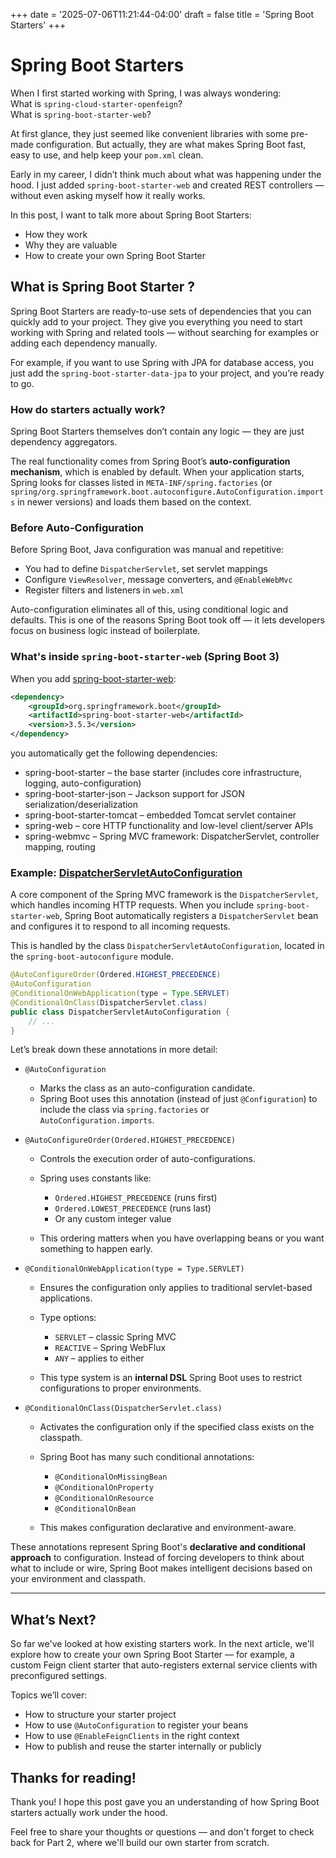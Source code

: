 +++
date = '2025-07-06T11:21:44-04:00'
draft = false
title = 'Spring Boot Starters'
+++

# Spring Boot Starters

When I first started working with Spring, I was always wondering:  
What is `spring-cloud-starter-openfeign`?  
What is `spring-boot-starter-web`?

At first glance, they just seemed like convenient libraries with some pre-made configuration. But actually, they are
what makes Spring Boot fast, easy to use, and help keep your `pom.xml` clean.

Early in my career, I didn’t think much about what was happening under the hood. I just added `spring-boot-starter-web`
and created REST controllers — without even asking myself how it really works.

In this post, I want to talk more about Spring Boot Starters:

- How they work
- Why they are valuable
- How to create your own Spring Boot Starter

## What is Spring Boot Starter ? 

Spring Boot Starters are ready-to-use sets of dependencies that you can quickly add to your project. They give you
everything you need to start working with Spring and related tools — without searching for examples or adding each
dependency manually.

For example, if you want to use Spring with JPA for database access, you just add the `spring-boot-starter-data-jpa` to
your project, and you’re ready to go.

### How do starters actually work?

Spring Boot Starters themselves don’t contain any logic — they are just dependency aggregators.

The real functionality comes from Spring Boot’s **auto-configuration mechanism**, which is enabled by default. When your application starts, Spring looks for classes listed in `META-INF/spring.factories` (or `spring/org.springframework.boot.autoconfigure.AutoConfiguration.imports` in newer versions) and loads them based on the context.

### Before Auto-Configuration

Before Spring Boot, Java configuration was manual and repetitive:

* You had to define `DispatcherServlet`, set servlet mappings
* Configure `ViewResolver`, message converters, and `@EnableWebMvc`
* Register filters and listeners in `web.xml`

Auto-configuration eliminates all of this, using conditional logic and defaults. This is one of the reasons Spring Boot took off — it lets developers focus on business logic instead of boilerplate.

### What's inside `spring-boot-starter-web` (Spring Boot 3)

When you add [spring-boot-starter-web](https://github.com/spring-projects/spring-boot/blob/main/starter/spring-boot-starter-web/build.gradle):

```xml
<dependency>
    <groupId>org.springframework.boot</groupId>
    <artifactId>spring-boot-starter-web</artifactId>
    <version>3.5.3</version>
</dependency>
```

you automatically get the following dependencies:

- spring-boot-starter – the base starter (includes core infrastructure, logging, auto-configuration)
- spring-boot-starter-json – Jackson support for JSON serialization/deserialization
- spring-boot-starter-tomcat – embedded Tomcat servlet container
- spring-web – core HTTP functionality and low-level client/server APIs
- spring-webmvc – Spring MVC framework: DispatcherServlet, controller mapping, routing

### Example: [DispatcherServletAutoConfiguration](https://github.com/spring-projects/spring-boot/blob/1758f509bce9d4f5b32a9bd1c8428738cc1ae751/module/spring-boot-webmvc/src/main/java/org/springframework/boot/webmvc/autoconfigure/DispatcherServletAutoConfiguration.java#L69)

A core component of the Spring MVC framework is the `DispatcherServlet`, which handles incoming HTTP requests. When you include `spring-boot-starter-web`, Spring Boot automatically registers a `DispatcherServlet` bean and configures it to respond to all incoming requests.

This is handled by the class `DispatcherServletAutoConfiguration`, located in the `spring-boot-autoconfigure` module.

```java
@AutoConfigureOrder(Ordered.HIGHEST_PRECEDENCE)
@AutoConfiguration
@ConditionalOnWebApplication(type = Type.SERVLET)
@ConditionalOnClass(DispatcherServlet.class)
public class DispatcherServletAutoConfiguration {
    // ...
}
```

Let’s break down these annotations in more detail:

* `@AutoConfiguration`

    * Marks the class as an auto-configuration candidate.
    * Spring Boot uses this annotation (instead of just `@Configuration`) to include the class via `spring.factories` or `AutoConfiguration.imports`.

* `@AutoConfigureOrder(Ordered.HIGHEST_PRECEDENCE)`

    * Controls the execution order of auto-configurations.
    * Spring uses constants like:

        * `Ordered.HIGHEST_PRECEDENCE` (runs first)
        * `Ordered.LOWEST_PRECEDENCE` (runs last)
        * Or any custom integer value
    * This ordering matters when you have overlapping beans or you want something to happen early.

* `@ConditionalOnWebApplication(type = Type.SERVLET)`

    * Ensures the configuration only applies to traditional servlet-based applications.
    * Type options:

        * `SERVLET` – classic Spring MVC
        * `REACTIVE` – Spring WebFlux
        * `ANY` – applies to either
    * This type system is an **internal DSL** Spring Boot uses to restrict configurations to proper environments.

* `@ConditionalOnClass(DispatcherServlet.class)`

    * Activates the configuration only if the specified class exists on the classpath.
    * Spring Boot has many such conditional annotations:

        * `@ConditionalOnMissingBean`
        * `@ConditionalOnProperty`
        * `@ConditionalOnResource`
        * `@ConditionalOnBean`
    * This makes configuration declarative and environment-aware.

These annotations represent Spring Boot's **declarative and conditional approach** to configuration. Instead of forcing developers to think about what to include or wire, Spring Boot makes intelligent decisions based on your environment and classpath.

---
## What’s Next?

So far we've looked at how existing starters work. In the next article, we'll explore how to create your own Spring Boot Starter — for example, a custom Feign client starter that auto-registers external service clients with preconfigured settings.

Topics we’ll cover:

* How to structure your starter project
* How to use `@AutoConfiguration` to register your beans
* How to use `@EnableFeignClients` in the right context
* How to publish and reuse the starter internally or publicly

## Thanks for reading!

Thank you! I hope this post gave you an understanding of how Spring Boot starters actually work under the hood.

Feel free to share your thoughts or questions — and don't forget to check back for Part 2, where we'll build our own starter from scratch.


